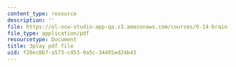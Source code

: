 ```yaml
---
content_type: resource
description: ''
file: https://ol-ocw-studio-app-qa.s3.amazonaws.com/courses/9-14-brain-structure-and-its-origins-spring-2014/f28ec0b7a573c4539a5c34495ed24b43_555111.pdf
file_type: application/pdf
resourcetype: Document
title: 3play pdf file
uid: f28ec0b7-a573-c453-9a5c-34495ed24b43
---
```

